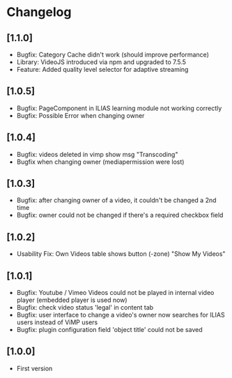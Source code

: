 # Changelog

## [1.1.0]
- Bugfix: Category Cache didn't work (should improve performance)
- Library: VideoJS introduced via npm and upgraded to 7.5.5
- Feature: Added quality level selector for adaptive streaming

## [1.0.5]
- Bugfix: PageComponent in ILIAS learning module not working correctly
- Bugfix: Possible Error when changing owner

## [1.0.4]
- Bugfix: videos deleted in vimp show msg "Transcoding"
- Bugfix when changing owner (mediapermission were lost)

## [1.0.3]
- Bugfix: after changing owner of a video, it couldn't be changed a 2nd time
- Bugfix: owner could not be changed if there's a required checkbox field

## [1.0.2]
- Usability Fix: Own Videos table shows button (-zone) "Show My Videos"

## [1.0.1]
- Bugfix: Youtube / Vimeo Videos could not be played in internal video player (embedded player is used now)
- Bugfix: check video status 'legal' in content tab
- Bugfix: user interface to change a video's owner now searches for ILIAS users instead of ViMP users
- Bugfix: plugin configuration field 'object title' could not be saved

## [1.0.0]
- First version
